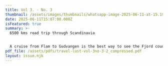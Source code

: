 ```yaml
---
title: Vol 3. - No. 3
thumbnail: /assets/images/thumbnails/whatsapp-image-2025-06-11-at-15.19.58.jpeg
date: 2025-06-11T15:07:00.000Z
isFeatured: true
summary: >-
  6500 kms road trip through Scandinavia


  A cruise from Flam to Gudvangen is the best way to see the Fjord country of Norway. 
pdf_file: /assets/pdfs/travel-lust-vol-3no-3-2_compressed.pdf
layout: issue.njk
---
```

